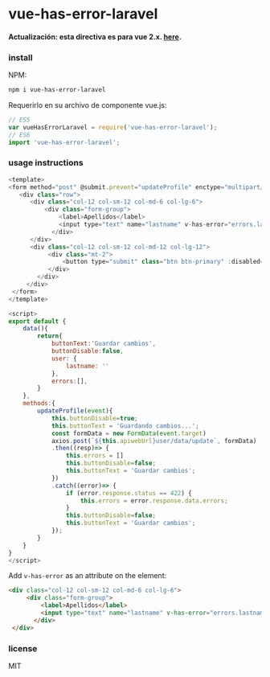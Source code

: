 # vue-has-error-laravel
#### Actualización: esta directiva es para vue 2.x. [here](https://github.com/alvarez25leo/vue-has-error-laravel).  
 

### install  

NPM:  
```bash
npm i vue-has-error-laravel
```
Requerirlo en su archivo de componente vue.js:

```javascript
// ES5
var vueHasErrorLaravel = require('vue-has-error-laravel');
// ES6
import 'vue-has-error-laravel';
```

### usage instructions  

```javascript
<template>
<form method="post" @submit.prevent="updateProfile" enctype="multipart/form-data">
   <div class="row">
      <div class="col-12 col-sm-12 col-md-6 col-lg-6">
          <div class="form-group">
              <label>Apellidos</label>
              <input type="text" name="lastname" v-has-error="errors.lastname" v-model="user.lastname"  class="form-control" >
            </div>
      </div>
      <div class="col-12 col-sm-12 col-md-12 col-lg-12">
           <div class="mt-2">
               <button type="submit" class="btn btn-primary" :disabled="buttonDisable">{{buttonText}}</button>
           </div>
        </div>
     </div>
 </form>
</template>

<script>
export default {
    data(){
        return{
            buttonText:'Guardar cambios',
            buttonDisable:false,
            user: {
                lastname: ''
            },
            errors:[],
        }
    },
    methods:{
        updateProfile(event){
            this.buttonDisable=true;
            this.buttonText = 'Guardando cambios...';
            const formData = new FormData(event.target)
            axios.post(`${this.apiwebUrl}user/data/update`, formData)
            .then((resp)=> {
                this.errors = []
                this.buttonDisable=false;
                this.buttonText = 'Guardar cambios';
            })
            .catch((error)=> {
                if (error.response.status == 422) {
                    this.errors = error.response.data.errors;
                }
                this.buttonDisable=false;
                this.buttonText = 'Guardar cambios';
            });
        }
    }
}
</script>

```

Add `v-has-error` as an attribute on the element:

```html
<div class="col-12 col-sm-12 col-md-6 col-lg-6">
     <div class="form-group">
         <label>Apellidos</label>
         <input type="text" name="lastname" v-has-error="errors.lastname" v-model="user.lastname"  class="form-control" >
       </div>
 </div>
```

### license

MIT
